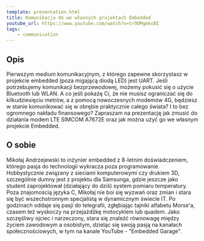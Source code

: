 ```yaml
---
template: presentation.html
title: Komunikacja 4G we własnych projektach Embedded
youtube_url: https://www.youtube.com/watch?v=tr9OMgmkcBI
tags:
    - communication
---
```


## Opis

Pierwszym medium komunikacyjnym, z którego zapewne skorzystasz w projekcie embedded (poza migającą diodą LED) jest UART. Jeśli potrzebujemy komunikacji bezprzewodowej, możemy pokusić się o użycie Bluetooth lub WLAN. A co jeśli pokażę Ci, że nie musisz ograniczać się do kilkudziesięciu metrów, a z pomocą nowoczesnych modemów 4G, będziesz w stanie komunikować się w obrębie praktycznie całego świata? I to bez ogromnego nakładu finansowego? Zapraszam na prezentację jak zmusić do działania modem LTE SIMCOM A7672E oraz jak można użyć go we własnym projekcie Embedded.

## O sobie
Mikołaj Andrzejewski to inżynier embedded z 8-letnim doświadczeniem, którego pasja do technologii wykracza poza programowanie. Hobbystycznie związany z sieciami komputerowymi czy drukiem 3D, szczególnie dumny jest z projektu dla Samsunga, gdzie jeszcze jako student zaprojektował (działający do dziś) system pomiaru temperatury. Poza znajomością języka C, Mikołaj nie boi się wyzwań oraz zmian i stara się być wszechstronnym specjalistą w dynamicznym świecie IT. Po godzinach oddaje się pasji do telegrafii, zgłębiając tajniki alfabetu Morse'a, czasem też wyskoczy na przejażdżkę motocyklem lub quadem. Jako szczęśliwy ojciec i narzeczony, stara się znaleźć równowagę między życiem zawodowym a osobistym, dzieląc się swoją pasją na kanałach społecznościowych, w tym na kanale YouTube - "Embedded Garage".
